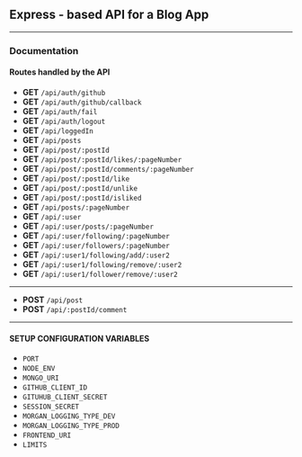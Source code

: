 ## Express - based API for a Blog App
---
### Documentation
#### Routes handled by the API
- **GET** ```/api/auth/github```
- **GET** ```/api/auth/github/callback```
- **GET** ```/api/auth/fail```
- **GET** ```/api/auth/logout```
- **GET** ```/api/loggedIn``` 
- **GET** ```/api/posts``` 
- **GET** ```/api/post/:postId```  
- **GET** ```/api/post/:postId/likes/:pageNumber```  
- **GET** ```/api/post/:postId/comments/:pageNumber```  
- **GET** ```/api/post/:postId/like```  
- **GET** ```/api/post/:postId/unlike```  
- **GET** ```/api/post/:postId/isliked```  
- **GET** ```/api/posts/:pageNumber```  
- **GET** ```/api/:user```  
- **GET** ```/api/:user/posts/:pageNumber```  
- **GET** ```/api/:user/following/:pageNumber```  
- **GET** ```/api/:user/followers/:pageNumber```  
- **GET** ```/api/:user1/following/add/:user2```  
- **GET** ```/api/:user1/following/remove/:user2```  
- **GET** ```/api/:user1/follower/remove/:user2```  
---
- **POST** ```/api/post```  
- **POST** ```/api/:postId/comment```  
---
#### SETUP CONFIGURATION VARIABLES
- ```PORT```
- ```NODE_ENV```
- ```MONGO_URI```
- ```GITHUB_CLIENT_ID```
- ```GITUHUB_CLIENT_SECRET```
- ```SESSION_SECRET```
- ```MORGAN_LOGGING_TYPE_DEV```
- ```MORGAN_LOGGING_TYPE_PROD```
- ```FRONTEND_URI```
- ```LIMITS```
